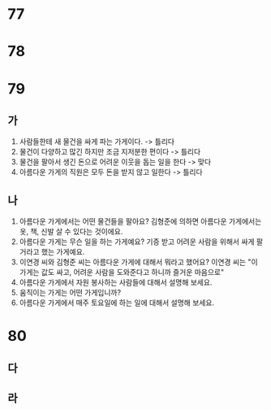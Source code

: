 # 77
# 78
# 79
## 가
1. 사람들한테 새 물건을 싸게 파는 가게이다.  -> 틀리다
2. 물건이 다양하고 많긴 하지만 조금 지저분한 편이다 -> 틀리다
3. 물건을 팔아서 생긴 돈으로 어려운 이웃을 돕는 일을 한다 -> 맞다
4. 아름다운 가게의 직원은 모두 돈을 받지 않고 일한다 ->  틀리다
## 나
1. 아름다운 가게에서는 어떤 물건들을 팔아요? 김형준에 의하면 아름다운 가게에서는 옷, 책, 신발 살 수 있다는 것이에요.
2. 아름다운 가게는 무슨 일을 하는 가게예요? 기증 받고 어려운 사람을 위해서 싸게 팔 거라고 했는 가게예요.
3. 이연경 씨와 김형준 씨는 아름다운 가게에 대해서 뭐라고 했어요? 이연경 씨는 "이 가게는 값도 싸고, 어려운 사람을 도와준다고 하니까 즐거운 마음으로"
4. 아름다운 가게에서 자원 봉사하는 사람들에 대해서 설명해 보세요.
5. 움직이는 가게는 어떤 가게입니까?
6. 아름다운 가게에서 매주 토요일에 하는 일에 대해서 설명해 보세요.
# 80
## 다
## 라
